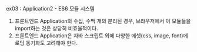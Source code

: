 ex03 : Application2 - ES6 모듈 시스템

1. 프론트엔드 Application의 수십, 수백 개의 분리된 경우, 브라우저에서 이 모듈들을 import하는 것은 상당히 비효율적이다.
2. 프론트엔드 Application은 자바 스크립트 외에 다양한 에셋(css, image, font)에 로딩 동기화도 고려해야 한다. 
